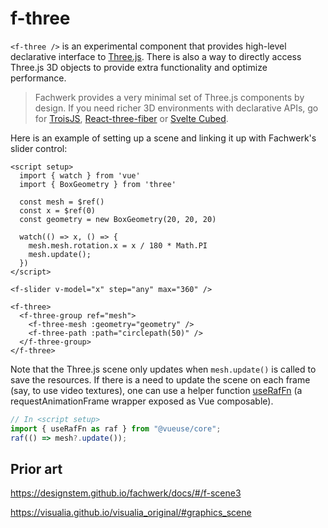 # f-three

`<f-three />` is an experimental component that provides high-level declarative interface to [Three.js](https://threejs.org/). There is also a way to directly access Three.js 3D objects to provide extra functionality and optimize performance.

> Fachwerk provides a very minimal set of Three.js components by design. If you need richer 3D environments with declarative APIs, go for [TroisJS](https://troisjs.github.io/), [React-three-fiber](https://docs.pmnd.rs/react-three-fiber/getting-started/introduction) or [Svelte Cubed](https://svelte-cubed.vercel.app/).

Here is an example of setting up a scene and linking it up with Fachwerk's slider control:

```
<script setup>
  import { watch } from 'vue'
  import { BoxGeometry } from 'three'

  const mesh = $ref()
  const x = $ref(0)
  const geometry = new BoxGeometry(20, 20, 20)

  watch(() => x, () => {
    mesh.mesh.rotation.x = x / 180 * Math.PI
    mesh.update();
  })
</script>

<f-slider v-model="x" step="any" max="360" />

<f-three>
  <f-three-group ref="mesh">
    <f-three-mesh :geometry="geometry" />
    <f-three-path :path="circlepath(50)" />
  </f-three-group>
</f-three>
```

<script setup>
  import { watch } from 'vue'
  import { BoxGeometry } from 'three'

  const mesh = $ref()
  const x = $ref(0)
  const geometry = new BoxGeometry(50, 50, 50)

  watch(() => x, () => {
    mesh.mesh.rotation.x = x / 180 * Math.PI
    mesh.update();
  })
</script>

<f-slider v-model="x" step="any" max="360" />

<f-three>
  <f-three-group ref="mesh">
    <f-three-mesh :geometry="geometry" />
    <f-three-path :path="circlepath(50)" />
  </f-three-group>
</f-three>

Note that the Three.js scene only updates when `mesh.update()` is called to save the resources. If there is a need to update the scene on each frame (say, to use video textures), one can use a helper function [useRafFn](https://vueuse.org/core/useraffn/) (a requestAnimationFrame wrapper exposed as Vue composable).

```js
// In <script setup>
import { useRafFn as raf } from "@vueuse/core";
raf(() => mesh?.update());
```

## Prior art

https://designstem.github.io/fachwerk/docs/#/f-scene3

https://visualia.github.io/visualia_original/#graphics_scene
